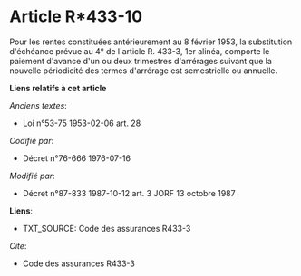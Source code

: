 # Article R*433-10

Pour les rentes constituées antérieurement au 8 février 1953, la substitution d'échéance prévue au 4° de l'article R. 433-3,
1er alinéa, comporte le paiement d'avance d'un ou deux trimestres d'arrérages suivant que la nouvelle périodicité des termes
d'arrérage est semestrielle ou annuelle.

**Liens relatifs à cet article**

_Anciens textes_:

  - Loi n°53-75 1953-02-06 art. 28

_Codifié par_:

  - Décret n°76-666 1976-07-16

_Modifié par_:

  - Décret n°87-833 1987-10-12 art. 3 JORF 13 octobre 1987

**Liens**:

  - TXT_SOURCE: Code des assurances R433-3

_Cite_:

  - Code des assurances R433-3
